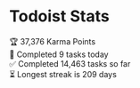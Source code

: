 
# Todoist Stats

<!-- TODO-IST:START -->
🏆  37,376 Karma Points           
🌸  Completed 9 tasks today           
✅  Completed 14,463 tasks so far           
⏳  Longest streak is 209 days
<!-- TODO-IST:END -->
